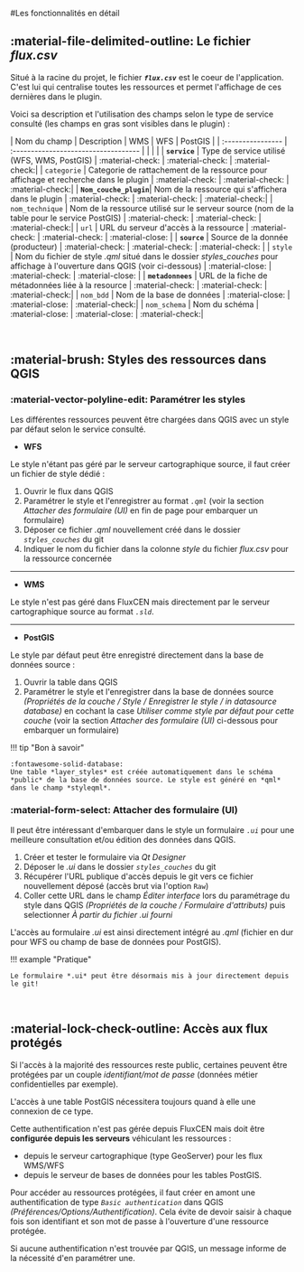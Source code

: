 #Les fonctionnalités en détail

## :material-file-delimited-outline: Le fichier *flux.csv*

Situé à la racine du projet, le fichier ***`flux.csv`*** est le coeur de l'application. C'est lui qui centralise toutes les ressources et permet l'affichage de ces dernières dans le plugin.

Voici sa description et l'utilisation des champs selon le type de service consulté (les champs en gras sont visibles dans le plugin) :

| Nom du champ       | Description                          | WMS | WFS | PostGIS |
| :----------------  | :----------------------------------- |     |     |         |
| **`service`**        | Type de service utilisé (WFS, WMS, PostGIS) | :material-check: | :material-check: | :material-check:|
| `categorie`        | Categorie de rattachement de la ressource pour affichage et recherche dans le plugin  | :material-check: | :material-check: | :material-check:|
| **`Nom_couche_plugin`**| Nom de la ressource qui s'affichera dans le plugin | :material-check: | :material-check: | :material-check:|
| `nom_technique`    | Nom de la ressource utilisé sur le serveur source (nom de la table pour le service PostGIS) | :material-check: | :material-check: | :material-check:|
| `url`              | URL du serveur d'accès à la ressource | :material-check: | :material-check: | :material-close: |
| **`source`**           | Source de la donnée (producteur) | :material-check: | :material-check: | :material-check: |
| `style`            | Nom du fichier de style *.qml* situé dans le dossier *styles_couches* pour affichage à l'ouverture dans QGIS (voir ci-dessous) | :material-close: | :material-check: | :material-close: |
| **`metadonnees`**      | URL de la fiche de métadonnées liée à la resource | :material-check: | :material-check: | :material-check:|
| `nom_bdd`          | Nom de la base de données | :material-close: | :material-close: | :material-check:|
| `nom_schema`       | Nom du schéma | :material-close: | :material-close: | :material-check:|

</br>

## :material-brush: **Styles des ressources dans QGIS**

### :material-vector-polyline-edit: Paramétrer les styles

Les différentes ressources peuvent être chargées dans QGIS avec un style par défaut selon le service consulté.

* **WFS**

Le style n'étant pas géré par le serveur cartographique source, il faut créer un fichier de style dédié :

1. Ouvrir le flux dans QGIS
2. Paramétrer le style et l'enregistrer au format *`.qml`* (voir la section *Attacher des formulaire (UI)* en fin de page pour embarquer un formulaire)
3. Déposer ce fichier *.qml* nouvellement créé dans le dossier *`styles_couches`* du git
4. Indiquer le nom du fichier dans la colonne *style* du fichier *flux.csv* pour la ressource concernée
---

* **WMS**

Le style n'est pas géré dans FluxCEN mais directement par le serveur cartographique source au format *`.sld`*.

---

* **PostGIS**

Le style par défaut peut être enregistré directement dans la base de données source :

1. Ouvrir la table dans QGIS
2. Paramétrer le style et l'enregistrer dans la base de données source *(Propriétés de la couche / Style / Enregistrer le style / in datasource database)* en cochant la case *Utiliser comme style par défaut pour cette couche* (voir la section *Attacher des formulaire (UI)* ci-dessous pour embarquer un formulaire)

!!! tip "Bon à savoir"

    :fontawesome-solid-database: 
    Une table *layer_styles* est créée automatiquement dans le schéma *public* de la base de données source. Le style est généré en *qml* dans le champ *styleqml*.

### :material-form-select: Attacher des formulaire (UI)

Il peut être intéressant d'embarquer dans le style un formulaire *`.ui`* pour une meilleure consultation et/ou édition des données dans QGIS.

1. Créer et tester le formulaire via *Qt Designer*
2. Déposer le *.ui* dans le dossier *`styles_couches`* du git
3. Récupérer l'URL publique d'accès depuis le git vers ce fichier nouvellement déposé (accès brut via l'option `Raw`)
4. Coller cette URL dans le champ *Éditer interface* lors du paramétrage du style dans QGIS *(Propriétés de la couche / Formulaire d'attributs)* puis selectionner *À partir du fichier .ui fourni*

L'accès au formulaire *.ui* est ainsi directement intégré au *.qml* (fichier en dur pour WFS ou champ de base de données pour PostGIS).

!!! example "Pratique"

    Le formulaire *.ui* peut être désormais mis à jour directement depuis le git!
</br>

## :material-lock-check-outline: Accès aux flux protégés

Si l'accès à la majorité des ressources reste public, certaines peuvent être protégées par un couple *identifiant/mot de passe* (données métier confidentielles par exemple).

L'accès à une table PostGIS nécessitera toujours quand à elle une connexion de ce type.

Cette authentification n'est pas gérée depuis FluxCEN mais doit être **configurée depuis les serveurs** véhiculant les ressources :

* depuis le serveur cartographique (type GeoServer) pour les flux WMS/WFS
* depuis le serveur de bases de données pour les tables PostGIS.

Pour accéder au ressources protégées, il faut créer en amont une authentification de type *`Basic authentication`* dans QGIS *(Préférences/Options/Authentification)*. Cela évite de devoir saisir à chaque fois son identifiant et son mot de passe à l'ouverture d'une ressource protégée.

Si aucune authentification n'est trouvée par QGIS, un message informe de la nécessité d'en paramétrer une.